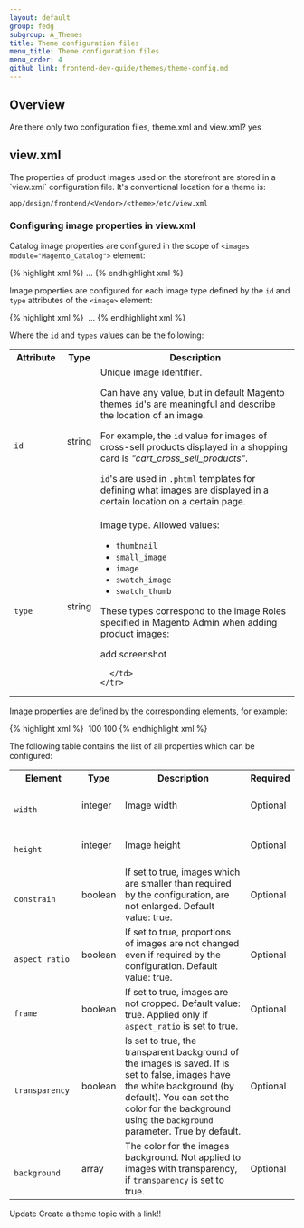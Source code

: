 ```yaml
---
layout: default
group: fedg
subgroup: A_Themes
title: Theme configuration files
menu_title: Theme configuration files
menu_order: 4
github_link: frontend-dev-guide/themes/theme-config.md
---
```


## Overview ##

<p class="q">Are there only two configuration files, theme.xml and view.xml? yes</p>

<h2 id="view_xml">view.xml</h2>
The properties of product images used on the storefront are stored in a `view.xml` configuration file. It's conventional location for a theme is:

	app/design/frontend/<Vendor>/<theme>/etc/view.xml

<h3 id="view_xml_structure">Configuring image properties in view.xml</h3>

Catalog image properties are configured in the scope of `<images module="Magento_Catalog">` element:


{% highlight xml %}
<images module="Magento_Catalog">
...
<images/>
{% endhighlight xml %}

Image properties are configured for each image type defined by the `id` and `type` attributes of the `<image>` element:

{% highlight xml %}
<images module="Magento_Catalog">
	<image id="unique_image_id" type="image_type">
	...
	</image>
<images/>
{% endhighlight xml %}

Where the `id` and `types` values can be the following:
<table>
  <tbody>
    <tr>
      <th>Attribute</th>
      <th>Type</th>
      <th>Description</th>
    </tr>
    <tr>
      <td colspan="1">
        <code>
          id
        </code>
      </td>
      <td colspan="1">
        string
      </td>
      <td colspan="1">
        Unique image identifier. <p>
Can have any value, but in default Magento themes <code>id</code>'s are meaningful and describe the location of an image. <p> For example, the <code>id</code> value for images of cross-sell products displayed in a shopping card is <i>"cart_cross_sell_products"</i>. <p><code>id</code>'s are used in <code>.phtml</code> templates for defining what images are displayed in a certain location on a certain page.
      </td>
    </tr>
    <tr>
      <td colspan="1">
        <code>
          type
        </code>
      </td>
      <td colspan="1">
        string
      </td>
      <td colspan="1">
        Image type. Allowed values:
<ul>
<li><code>thumbnail</code></li>
<li><code>small_image</code></li>
<li><code>image</code></li>
<li><code>swatch_image</code></li>
<li><code>swatch_thumb</code></li>
</ul>

These types correspond to the image Roles specified in Magento Admin when adding product images:
<img>
<p class="q">add screenshot</p>

      </td>
    </tr>
</tbody>
</table>


Image properties are defined by the corresponding elements, for example:

{% highlight xml %}
<images module="Magento_Catalog">
    <image id="unique_image_id" type="image">
        <width>100</width>
        <height>100</height>
    </image>
</images>
{% endhighlight xml %}

The following table contains the list of all properties which can be configured:
<table>
  <tbody>
    <tr>
      <th>Element</th>
      <th>Type</th>
      <th>Description</th>
      <th>Required</th>
    </tr>
    <tr>
      <td colspan="1">
        <code>
          width
        </code>
      </td>
      <td colspan="1">
integer
      </td>
      <td colspan="1">
 Image width
      </td>
      <td colspan="1">
        Optional
      </td>
    </tr>
    <tr>
      <td colspan="1">
        <code>
          height
        </code>
      </td>
      <td colspan="1">
integer
      </td>
      <td colspan="1">
 Image height
      </td>
      <td colspan="1">
        Optional
      </td>
    </tr>
    <tr>
      <td colspan="1">
        <code>
          constrain
        </code>
      </td>
      <td colspan="1">
boolean
      </td>
      <td colspan="1">
If set to true, images which are smaller than required by the configuration, are not enlarged. Default value: true.
      </td>
      <td colspan="1">
        Optional
      </td>
    </tr>
    <tr>
      <td colspan="1">
        <code>
          aspect_ratio
        </code>
      </td>
      <td colspan="1">
boolean
      </td>
      <td colspan="1">
If set to true, proportions of images are not changed even if required by the configuration. Default value: true.
      </td>
      <td colspan="1">
        Optional
      </td>
    </tr>
    <tr>
      <td colspan="1">
        <code>
          frame
        </code>
      </td>
      <td colspan="1">
boolean
      </td>
      <td colspan="1">
If set to true, images are not cropped. Default value: true. Applied only if <code>aspect_ratio</code> is set to true.
      </td>
      <td colspan="1">
        Optional
      </td>
    </tr>
    <tr>
      <td colspan="1">
        <code>
          transparency
        </code>
      </td>
      <td colspan="1">
boolean
      </td>
      <td colspan="1">
Is set to true, the transparent background of the images is saved. If is set to false, images have the white background (by default). You can set the color for the background using the <code>background</code> parameter. True by default.
      </td>
      <td colspan="1">
        Optional
      </td>
    </tr>
    <tr>
      <td colspan="1">
        <code>
          background
        </code>
      </td>
      <td colspan="1">
array
      </td>
      <td colspan="1">
The color for the images background. Not applied to images with transparency, if <code>transparency</code> is set to true.
      </td>
      <td colspan="1">
        Optional
      </td>
    </tr>
</tbody>
</table>


<p class="q">Update Create a theme topic with a link!!</p>